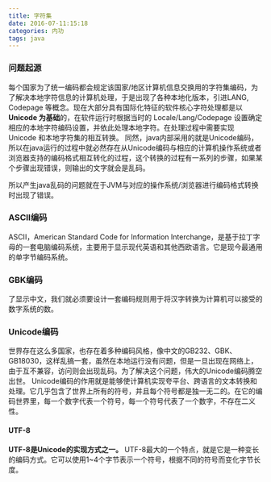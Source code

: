 ```yaml
---
title: 字符集
date: 2016-07-11:15:18
categories: 内功
tags: java
---
```


### 问题起源
每个国家为了统一编码都会规定该国家/地区计算机信息交换用的字符集编码，为了解决本地字符信息的计算机处理，于是出现了各种本地化版本，引进LANG, Codepage 等概念。现在大部分具有国际化特征的软件核心字符处理都是以**Unicode 为基础**的，在软件运行时根据当时的 Locale/Lang/Codepage 设置确定相应的本地字符编码设置，并依此处理本地字符。在处理过程中需要实现 Unicode 和本地字符集的相互转换。
同然，java内部采用的就是Unicode编码，所以在java运行的过程中就必然存在从Unicode编码与相应的计算机操作系统或者浏览器支持的编码格式相互转化的过程，这个转换的过程有一系列的步骤，如果某个步骤出现错误，则输出的文字就会是乱码。

所以产生java乱码的问题就在于JVM与对应的操作系统/浏览器进行编码格式转换时出现了错误。

### ASCII编码
ASCII，American Standard Code for Information Interchange，是基于拉丁字母的一套电脑编码系统，主要用于显示现代英语和其他西欧语言。它是现今最通用的单字节编码系统。

### GBK编码
了显示中文，我们就必须要设计一套编码规则用于将汉字转换为计算机可以接受的数字系统的数。

### Unicode编码
世界存在这么多国家，也存在着多种编码风格，像中文的GB232、GBK、GB18030，这样乱搞一套，虽然在本地运行没有问题，但是一旦出现在网络上，由于互不兼容，访问则会出现乱码。为了解决这个问题，伟大的Unicode编码腾空出世。
Unicode编码的作用就是能够使计算机实现夸平台、跨语言的文本转换和处理。它几乎包含了世界上所有的符号，并且每个符号都是独一无二的。在它的编码世界里，每一个数字代表一个符号，每一个符号代表了一个数字，不存在二义性。

#### **UTF-8**
**UTF-8是Unicode的实现方式之一。**
UTF-8最大的一个特点，就是它是一种变长的编码方式。它可以使用1~4个字节表示一个符号，根据不同的符号而变化字节长度。 